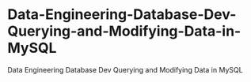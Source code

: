 # Data-Engineering-Database-Dev-Querying-and-Modifying-Data-in-MySQL
Data Engineering Database Dev Querying and Modifying Data in MySQL
